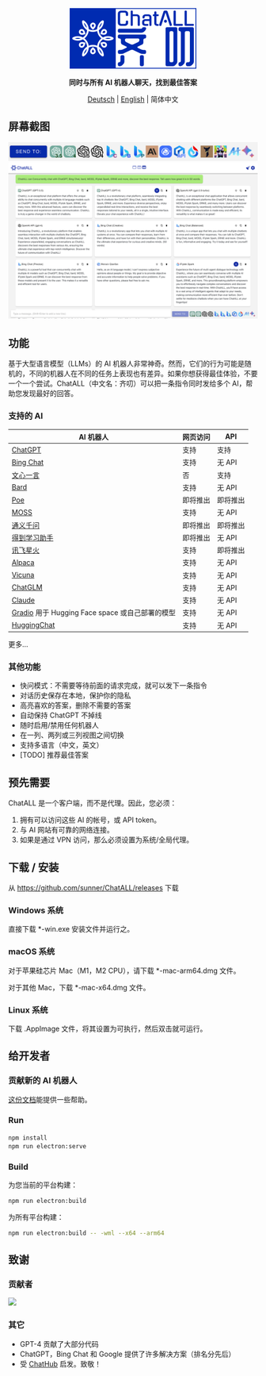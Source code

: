<div align="center">
   <img src="src/assets/logo-cover.png" width=256></img>
   <p><strong>同时与所有 AI 机器人聊天，找到最佳答案</strong></p>

[Deutsch](README_DE-DE.md) | [English](README.md) | 简体中文

</div>

## 屏幕截图

![Screenshot](screenshots/screenshot-2.png?raw=true)
![Screenshot](screenshots/screenshot-1.png?raw=true)

## 功能

基于大型语言模型（LLMs）的 AI 机器人非常神奇。然而，它们的行为可能是随机的，不同的机器人在不同的任务上表现也有差异。如果你想获得最佳体验，不要一个一个尝试。ChatALL（中文名：齐叨）可以把一条指令同时发给多个 AI，帮助您发现最好的回答。

### 支持的 AI

| AI 机器人                                                               | 网页访问 | API      |
| ----------------------------------------------------------------------- | -------- | -------- |
| [ChatGPT](https://chat.openai.com)                                      | 支持     | 支持     |
| [Bing Chat](https://www.bing.com/new)                                   | 支持     | 无 API   |
| [文心一言](https://yiyan.baidu.com/)                                    | 否       | 支持     |
| [Bard](https://bard.google.com/)                                        | 支持     | 无 API   |
| [Poe](https://poe.com/)                                                 | 即将推出 | 即将推出 |
| [MOSS](https://moss.fastnlp.top/)                                       | 支持     | 无 API   |
| [通义千问](http://tongyi.aliyun.com/)                                   | 即将推出 | 即将推出 |
| [得到学习助手](https://ai.dedao.cn/)                                    | 即将推出 | 无 API   |
| [讯飞星火](http://xinghuo.xfyun.cn/)                                    | 支持     | 即将推出 |
| [Alpaca](https://crfm.stanford.edu/2023/03/13/alpaca.html)              | 支持     | 无 API   |
| [Vicuna](https://lmsys.org/blog/2023-03-30-vicuna/)                     | 支持     | 无 API   |
| [ChatGLM](https://chatglm.cn/blog)                                      | 支持     | 无 API   |
| [Claude](https://www.anthropic.com/index/introducing-claude)            | 支持     | 无 API   |
| [Gradio](httpps://gradio.app/) 用于 Hugging Face space 或自己部署的模型 | 支持     | 无 API   |
| [HuggingChat](https://huggingface.co/chat/)                             | 支持     | 无 API   |

更多...

### 其他功能

- 快问模式：不需要等待前面的请求完成，就可以发下一条指令
- 对话历史保存在本地，保护你的隐私
- 高亮喜欢的答案，删除不需要的答案
- 自动保持 ChatGPT 不掉线
- 随时启用/禁用任何机器人
- 在一列、两列或三列视图之间切换
- 支持多语言（中文，英文）
- [TODO] 推荐最佳答案

## 预先需要

ChatALL 是一个客户端，而不是代理。因此，您必须：

1. 拥有可以访问这些 AI 的帐号，或 API token。
2. 与 AI 网站有可靠的网络连接。
3. 如果是通过 VPN 访问，那么必须设置为系统/全局代理。

## 下载 / 安装

从 https://github.com/sunner/ChatALL/releases 下载

### Windows 系统

直接下载 \*-win.exe 安装文件并运行之。

### macOS 系统

对于苹果硅芯片 Mac（M1，M2 CPU），请下载 \*-mac-arm64.dmg 文件。

对于其他 Mac，下载 \*-mac-x64.dmg 文件。

### Linux 系统

下载 .AppImage 文件，将其设置为可执行，然后双击就可运行。

## 给开发者

### 贡献新的 AI 机器人

[这份文档](https://github.com/sunner/ChatALL/wiki/%E5%A6%82%E4%BD%95%E6%B7%BB%E5%8A%A0%E4%B8%80%E4%B8%AA%E6%96%B0%E7%9A%84-AI-%E5%AF%B9%E8%AF%9D%E6%9C%BA%E5%99%A8%E4%BA%BA)能提供一些帮助。

### Run

```bash
npm install
npm run electron:serve
```

### Build

为您当前的平台构建：

```bash
npm run electron:build
```

为所有平台构建：

```bash
npm run electron:build -- -wml --x64 --arm64
```

## 致谢

### 贡献者

<a href="https://github.com/sunner/ChatALL/graphs/contributors">
  <img src="https://contrib.rocks/image?repo=sunner/ChatALL" />
</a>

### 其它

- GPT-4 贡献了大部分代码
- ChatGPT，Bing Chat 和 Google 提供了许多解决方案（排名分先后）
- 受 [ChatHub](https://github.com/chathub-dev/chathub) 启发。致敬！
